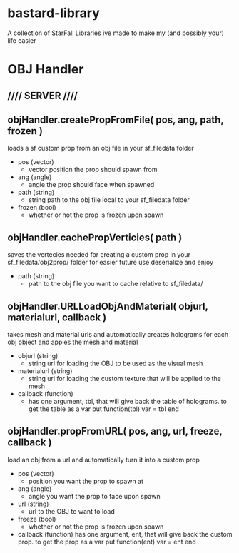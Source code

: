 # bastard-library
A collection of StarFall Libraries ive made to make my (and possibly your) life easier

# OBJ Handler

## //// SERVER ////


## objHandler.createPropFromFile( pos, ang, path, frozen )

loads a sf custom prop from an obj file in your sf_filedata folder


- pos (vector)
    - vector position the prop should spawn from
 - ang (angle)
    - angle the prop should face when spawned
- path (string)
    - string path to the obj file local to your sf_filedata folder
- frozen (bool)
    - whether or not the prop is frozen upon spawn



## objHandler.cachePropVerticies( path )

saves the vertecies needed for creating a custom prop in your sf_filedata/obj2prop/ folder for easier future use
deserialize and enjoy


- path (string)
    - path to the obj file you want to cache relative to sf_filedata/



## objHandler.URLLoadObjAndMaterial( objurl, materialurl, callback )

takes mesh and material urls and automatically creates holograms for each obj object and appies the mesh and material

- objurl (string)
    - string url for loading the OBJ to be used as the visual mesh
- materialurl (string)
    - string url for loading the custom texture that will be applied to the mesh
- callback (function)
    - has one argument, tbl, that will give back the table of holograms. to get the table as a var put function(tbl) var = tbl end



## objHandler.propFromURL( pos, ang, url, freeze, callback )

load an obj from a url and automatically turn it into a custom prop

- pos (vector)
    - position you want the prop to spawn at
- ang (angle)
    - angle you want the prop to face upon spawn
- url (string)
    - url to the OBJ to want to load
- freeze (bool)
    - whether or not the prop is frozen upon spawn
- callback (function)
    has one argument, ent, that will give back the custom prop. to get the prop as a var put function(ent) var = ent end
